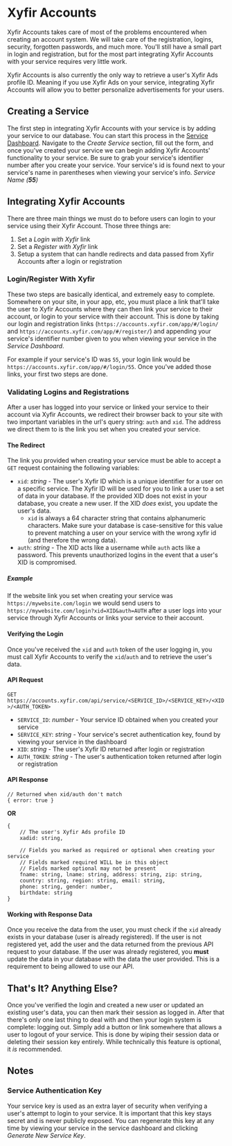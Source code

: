 # Xyfir Accounts
Xyfir Accounts takes care of most of the problems encountered when creating an account system. We will take care of the registration, logins, security, forgotten passwords, and much more. You'll still have a small part in login and registration, but for the most part integrating Xyfir Accounts with your service requires very little work.

Xyfir Accounts is also currently the only way to retrieve a user's Xyfir Ads profile ID. Meaning if you use Xyfir Ads on your service, integrating Xyfir Accounts will allow you to better personalize advertisements for your users.

## Creating a Service
The first step in integrating Xyfir Accounts with your service is by adding your service to our database. You can start this process in the [Service Dashboard](https://accounts.xyfir.com/service/dashboard). Navigate to the *Create Service* section, fill out the form, and once you've created your service we can begin adding Xyfir Accounts' functionality to your service. Be sure to grab your service's identifier number after you create your service. Your service's id is found next to your service's name in parentheses when viewing your service's info. *Service Name (**55**)*

## Integrating Xyfir Accounts
There are three main things we must do to before users can login to your service using their Xyfir Account. Those three things are:
1. Set a *Login with Xyfir* link
2. Set a *Register with Xyfir* link
3. Setup a system that can handle redirects and data passed from Xyfir Accounts after a login or registration

### Login/Register With Xyfir
These two steps are basically identical, and extremely easy to complete. Somewhere on your site, in your app, etc, you must place a link that'll take the user to Xyfir Accounts where they can then link your service to their account, or login to your service with their account. This is done by taking our login and registration links (`https://accounts.xyfir.com/app/#/login/` and `https://accounts.xyfir.com/app/#/register/`) and appending your service's identifier number given to you when viewing your service in the *Service Dashboard*.

For example if your service's ID was `55`, your login link would be `https://accounts.xyfir.com/app/#/login/55`. Once you've added those links, your first two steps are done.

### Validating Logins and Registrations
After a user has logged into your service or linked your service to their account via Xyfir Accounts, we redirect their browser back to your site with two important variables in the url's query string: `auth` and `xid`. The address we direct them to is the link you set when you created your service.

#### The Redirect
The link you provided when creating your service must be able to accept a `GET` request containing the following variables:
- `xid`: *string* - The user's Xyfir ID which is a unique identifier for a user on a specific service. The Xyfir ID will be used for you to link a user to a set of data in your database. If the provided XID does not exist in your database, you create a new user. If the XID *does* exist, you update the user's data.
    - `xid` is always a 64 character string that contains alphanumeric characters. Make sure your database is case-sensitive for this value to prevent matching a user on your service with the wrong xyfir id (and therefore the wrong data).
- `auth`: *string* - The XID acts like a username while `auth` acts like a password. This prevents unauthorized logins in the event that a user's XID is compromised.

##### Example
If the website link you set when creating your service was `https://mywebsite.com/login` we would send users to `https://mywebsite.com/login?xid=XID&auth=AUTH` after a user logs into your service through Xyfir Accounts or links your service to their account.

#### Verifying the Login
Once you've received the `xid` and `auth` token of the user logging in, you must call Xyfir Accounts to verify the `xid`/`auth` and to retrieve the user's data.

#### API Request
`GET https://accounts.xyfir.com/api/service/<SERVICE_ID>/<SERVICE_KEY>/<XID>/<AUTH_TOKEN>`
- `SERVICE_ID`: *number* - Your service ID obtained when you created your service
- `SERVICE_KEY`: *string* - Your service's secret authentication key, found by viewing your service in the dashboard
- `XID`: *string* - The user's Xyfir ID returned after login or registration
- `AUTH_TOKEN`: *string* - The user's authentication token returned after login or registration

#### API Response
```
// Returned when xid/auth don't match
{ error: true }
```
**OR**
```
{
    // The user's Xyfir Ads profile ID
    xadid: string,
    
    // Fields you marked as required or optional when creating your service
    // Fields marked required WILL be in this object
    // Fields marked optional may not be present
    fname: string, lname: string, address: string, zip: string,
    country: string, region: string, email: string,
    phone: string, gender: number,
    birthdate: string
}
```

#### Working with Response Data
Once you receive the data from the user, you must check if the `xid` already exists in your database (user is already registered). If the user is not registered yet, add the user and the data returned from the previous API request to your database. If the user was already registered, you **must** update the data in your database with the data the user provided. This is a requirement to being allowed to use our API.

## That's It? Anything Else?
Once you've verified the login and created a new user or updated an existing user's data, you can then mark their session as logged in. After that there's only one last thing to deal with and then your login system is complete: logging out. Simply add a button or link somewhere that allows a user to logout of your service. This is done by wiping their session data or deleting their session key entirely. While technically this feature is optional, it *is* recommended.

## Notes

### Service Authentication Key
Your service key is used as an extra layer of security when verifying a user's attempt to login to your service. It is important that this key stays secret and is never publicly exposed. You can regenerate this key at any time by viewing your service in the service dashboard and clicking *Generate New Service Key*.